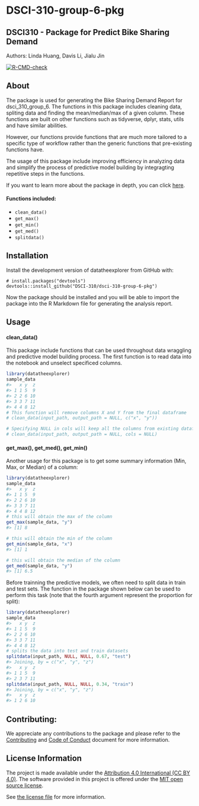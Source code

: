 
<!-- README.md is generated from README.Rmd. Please edit that file -->

# DSCI-310-group-6-pkg

## DSCI310 - Package for Predict Bike Sharing Demand

Authors: Linda Huang, Davis Li, Jialu Jin

<!-- badges: start -->

[![R-CMD-check](https://github.com/DSCI-310/dsci-310-group-6-pkg/actions/workflows/R-CMD-check.yaml/badge.svg)](https://github.com/DSCI-310/dsci-310-group-6-pkg/actions/workflows/R-CMD-check.yaml)
<!-- badges: end -->

## About

The package is used for generating the Bike Sharing Demand Report for
dsci_310_group_6. The functions in this package includes cleaning data,
spliting data and finding the mean/median/max of a given column. These
functions are built on other functions such as tidyverse, dplyr, stats,
utils and have similar abilities.

However, our functions provide functions that are much more tailored to
a specific type of workflow rather than the generic functions that
pre-existing functions have.

The usage of this package include improving efficiency in analyzing data
and simplify the process of predictive model building by integragting
repetitive steps in the functions.

If you want to learn more about the package in depth, you can click
[here](https://dsci-310.github.io/dsci-310-group-6-pkg/).

#### Functions included:

- `clean_data()`
- `get_max()`
- `get_min()`
- `get_med()`
- `splitdata()`

## Installation

Install the development version of datatheexplorer from GitHub with:

    # install.packages("devtools")
    devtools::install_github("DSCI-310/dsci-310-group-6-pkg")

Now the package should be installed and you will be able to import the
package into the R Markdown file for generating the analysis report.

## Usage

#### clean_data()

This package include functions that can be used throughout data
wraggling and predictive model building process. The first function is
to read data into the notebook and unselect specificed columns.

``` r
library(datatheexplorer)
sample_data
#>   x y  z
#> 1 1 5  9
#> 2 2 6 10
#> 3 3 7 11
#> 4 4 8 12
# This function will remove columns X and Y from the final dataframe
# clean_data(input_path, output_path = NULL, c("x", "y"))

# Specifying NULL in cols will keep all the columns from existing dataframe
# clean_data(input_path, output_path = NULL, cols = NULL)
```

#### get_max(), get_med(), get_min()

Another usage for this package is to get some summary information (Min,
Max, or Median) of a column:

``` r
library(datatheexplorer)
sample_data
#>   x y  z
#> 1 1 5  9
#> 2 2 6 10
#> 3 3 7 11
#> 4 4 8 12
# this will obtain the max of the column
get_max(sample_data, "y")
#> [1] 8

# this will obtain the min of the column
get_min(sample_data, "x")
#> [1] 1

# this will obtain the median of the column
get_med(sample_data, "y")
#> [1] 6.5
```

Before trainning the predictive models, we often need to split data in
train and test sets. The function in the package shown below can be used
to perform this task (note that the fourth argument represent the
proportion for split):

``` r
library(datatheexplorer)
sample_data
#>   x y  z
#> 1 1 5  9
#> 2 2 6 10
#> 3 3 7 11
#> 4 4 8 12
# splits the data into test and train datasets
splitdata(input_path, NULL, NULL, 0.67, "test")
#> Joining, by = c("x", "y", "z")
#>   x y  z
#> 1 1 5  9
#> 2 3 7 11
splitdata(input_path, NULL, NULL, 0.34, "train")
#> Joining, by = c("x", "y", "z")
#>   x y  z
#> 1 2 6 10
```

## Contributing:

We appreciate any contributions to the package and please refer to the
[Contributing](CONTRIBUTING.md) and [Code of
Conduct](CODE_OF_CONDUCT.md) document for more information.

## License Information

The project is made available under the [Attribution 4.0 International
(CC BY 4.0)](https://creativecommons.org/licenses/by/4.0/). The software
provided in this project is offered under the [MIT open source
license](https://opensource.org/license/mit/).

See [the license file](LICENSE.md) for more information.
